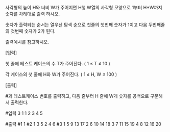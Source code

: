 사각형의 높이 H와 너비 W가 주어지면 H행 W열의 사각형 모양으로 1부터 H*W까지 숫자를 차례대로 출력 하시오.

숫자가 출력되는 순서는 열우선 탐색 순으로 첫줄의 첫번째 숫자가 1이고 다음 두번째줄의 첫번째 숫자가 2가 된다.

출력예시를 참고하시오.

[입력]

첫 줄에 테스트 케이스의 수 T가 주어진다. ( 1 ≤ T ≤ 10 )

각 케이스의 첫 줄에 H와 W가 주어진다. ( 1 ≤ H, W ≤ 100 )

[출력]

#과 테스트케이스 번호를 출력하고, 다음 줄부터 H 줄에 W개 숫자를 공백으로 구분해서 출력한다.

#입력
3
1 1
2 3
4 5

#출력
#1
1 
#2
1 3 5
2 4 6
#3
1 5 9 13 17
2 6 10 14 18
3 7 11 15 19
4 8 12 16 20
